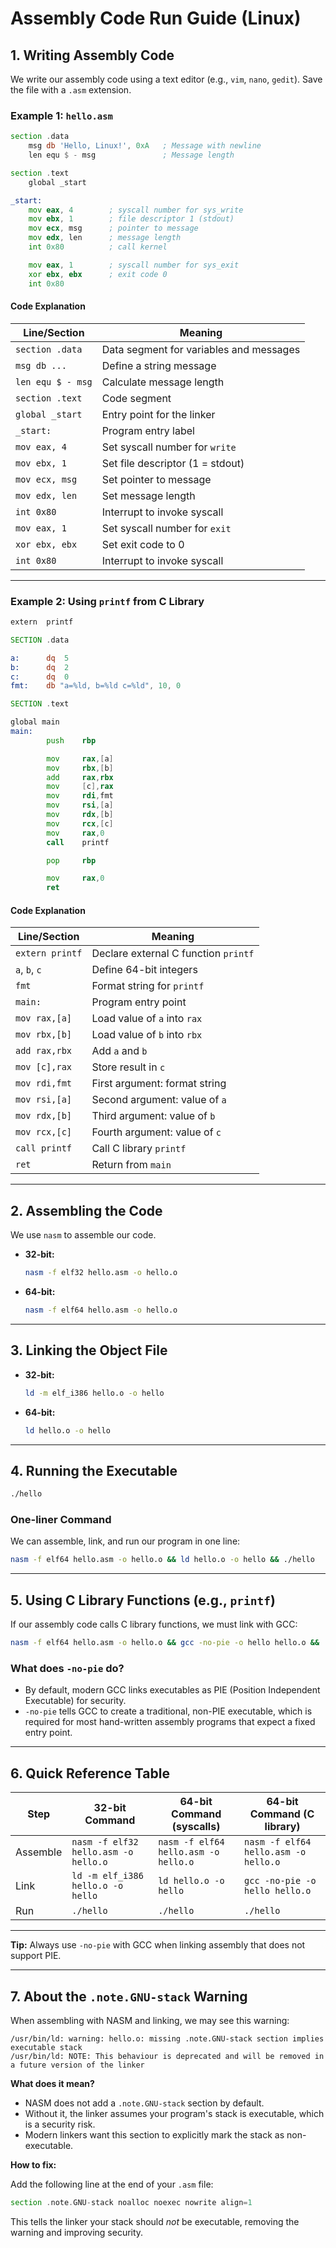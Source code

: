 # Assembly Code Run Guide (Linux)

## 1. Writing Assembly Code

We write our assembly code using a text editor (e.g., `vim`, `nano`, `gedit`). Save the file with a `.asm` extension.

### Example 1: `hello.asm`

```asm
section .data
    msg db 'Hello, Linux!', 0xA   ; Message with newline
    len equ $ - msg               ; Message length

section .text
    global _start

_start:
    mov eax, 4        ; syscall number for sys_write
    mov ebx, 1        ; file descriptor 1 (stdout)
    mov ecx, msg      ; pointer to message
    mov edx, len      ; message length
    int 0x80          ; call kernel

    mov eax, 1        ; syscall number for sys_exit
    xor ebx, ebx      ; exit code 0
    int 0x80
```

#### Code Explanation

| Line/Section         | Meaning                                                                 |
|----------------------|-------------------------------------------------------------------------|
| `section .data`      | Data segment for variables and messages                                 |
| `msg db ...`         | Define a string message                                                 |
| `len equ $ - msg`    | Calculate message length                                                |
| `section .text`      | Code segment                                                           |
| `global _start`      | Entry point for the linker                                              |
| `_start:`            | Program entry label                                                     |
| `mov eax, 4`         | Set syscall number for `write`                                          |
| `mov ebx, 1`         | Set file descriptor (1 = stdout)                                        |
| `mov ecx, msg`       | Set pointer to message                                                  |
| `mov edx, len`       | Set message length                                                      |
| `int 0x80`           | Interrupt to invoke syscall                                             |
| `mov eax, 1`         | Set syscall number for `exit`                                           |
| `xor ebx, ebx`       | Set exit code to 0                                                      |
| `int 0x80`           | Interrupt to invoke syscall                                             |

---

### Example 2: Using `printf` from C Library

```asm
extern  printf

SECTION .data

a:      dq  5
b:      dq  2
c:      dq  0
fmt:    db "a=%ld, b=%ld c=%ld", 10, 0

SECTION .text

global main
main:
        push    rbp

        mov     rax,[a]
        mov     rbx,[b]
        add     rax,rbx
        mov     [c],rax
        mov     rdi,fmt
        mov     rsi,[a]
        mov     rdx,[b]
        mov     rcx,[c]
        mov     rax,0
        call    printf

        pop     rbp

        mov     rax,0
        ret
```

#### Code Explanation

| Line/Section         | Meaning                                                                 |
|----------------------|-------------------------------------------------------------------------|
| `extern printf`      | Declare external C function `printf`                                    |
| `a`, `b`, `c`        | Define 64-bit integers                                                  |
| `fmt`                | Format string for `printf`                                              |
| `main:`              | Program entry point                                                     |
| `mov rax,[a]`        | Load value of `a` into `rax`                                            |
| `mov rbx,[b]`        | Load value of `b` into `rbx`                                            |
| `add rax,rbx`        | Add `a` and `b`                                                         |
| `mov [c],rax`        | Store result in `c`                                                     |
| `mov rdi,fmt`        | First argument: format string                                           |
| `mov rsi,[a]`        | Second argument: value of `a`                                           |
| `mov rdx,[b]`        | Third argument: value of `b`                                            |
| `mov rcx,[c]`        | Fourth argument: value of `c`                                           |
| `call printf`        | Call C library `printf`                                                 |
| `ret`                | Return from `main`                                                      |

---

## 2. Assembling the Code

We use `nasm` to assemble our code.

- **32-bit:**
    ```bash
    nasm -f elf32 hello.asm -o hello.o
    ```
- **64-bit:**
    ```bash
    nasm -f elf64 hello.asm -o hello.o
    ```

---

## 3. Linking the Object File

- **32-bit:**
    ```bash
    ld -m elf_i386 hello.o -o hello
    ```
- **64-bit:**
    ```bash
    ld hello.o -o hello
    ```

---

## 4. Running the Executable

```bash
./hello
```
### One-liner Command

We can assemble, link, and run our program in one line:

```bash
nasm -f elf64 hello.asm -o hello.o && ld hello.o -o hello && ./hello
```
---

## 5. Using C Library Functions (e.g., `printf`)

If our assembly code calls C library functions, we must link with GCC:

```bash
nasm -f elf64 hello.asm -o hello.o && gcc -no-pie -o hello hello.o && ./hello
```

### What does `-no-pie` do?

- By default, modern GCC links executables as PIE (Position Independent Executable) for security.
- `-no-pie` tells GCC to create a traditional, non-PIE executable, which is required for most hand-written assembly programs that expect a fixed entry point.

---

## 6. Quick Reference Table

| Step                | 32-bit Command                                      | 64-bit Command (syscalls)                        | 64-bit Command (C library)                       |
|---------------------|-----------------------------------------------------|--------------------------------------------------|--------------------------------------------------|
| Assemble            | `nasm -f elf32 hello.asm -o hello.o`                | `nasm -f elf64 hello.asm -o hello.o`             | `nasm -f elf64 hello.asm -o hello.o`             |
| Link                | `ld -m elf_i386 hello.o -o hello`                   | `ld hello.o -o hello`                            | `gcc -no-pie -o hello hello.o`                   |
| Run                 | `./hello`                                           | `./hello`                                        | `./hello`                                        |

---

**Tip:** Always use `-no-pie` with GCC when linking assembly that does not support PIE.

---

## 7. About the `.note.GNU-stack` Warning

When assembling with NASM and linking, we may see this warning:

```
/usr/bin/ld: warning: hello.o: missing .note.GNU-stack section implies executable stack
/usr/bin/ld: NOTE: This behaviour is deprecated and will be removed in a future version of the linker
```

**What does it mean?**

- NASM does not add a `.note.GNU-stack` section by default.
- Without it, the linker assumes your program's stack is executable, which is a security risk.
- Modern linkers want this section to explicitly mark the stack as non-executable.

**How to fix:**

Add the following line at the end of your `.asm` file:

```asm
section .note.GNU-stack noalloc noexec nowrite align=1
```

This tells the linker your stack should *not* be executable, removing the warning and improving security.

